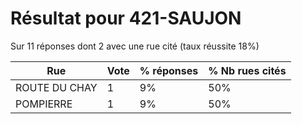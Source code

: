 # Résultat pour 421-SAUJON

Sur 11 réponses dont 2 avec une rue cité (taux réussite 18%)

| Rue | Vote | % réponses | % Nb rues cités|
|-----|------|------------|----------------|
| ROUTE DU CHAY | 1 | 9% | 50%|
| POMPIERRE | 1 | 9% | 50%|
